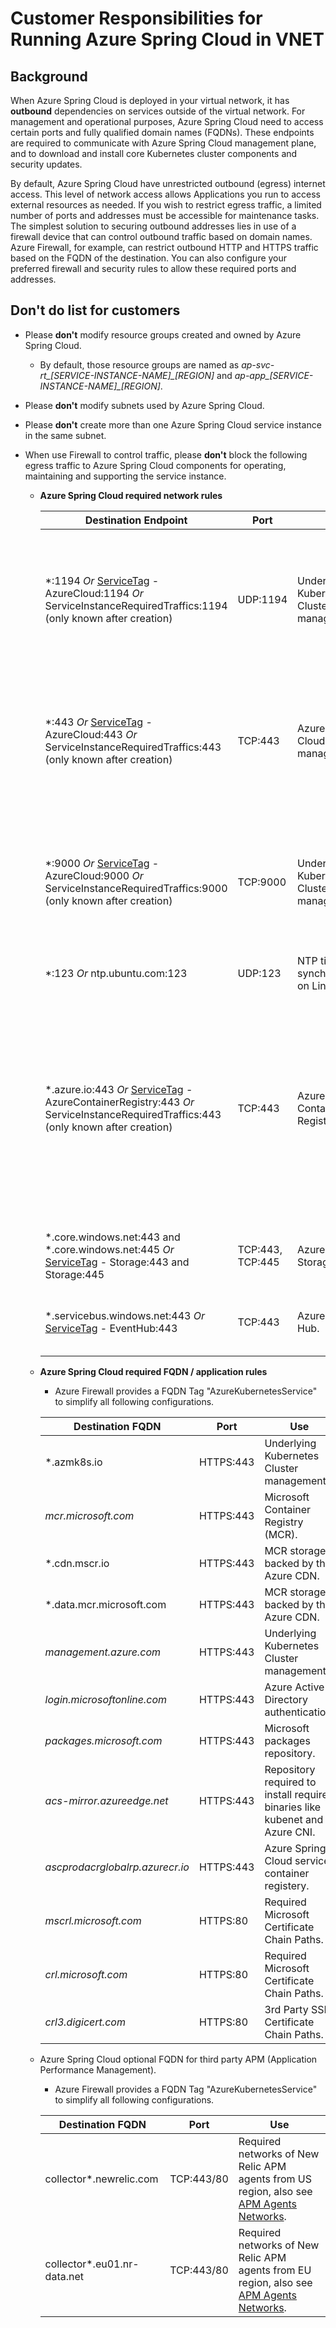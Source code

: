 # Customer Responsibilities for Running Azure Spring Cloud in VNET

## Background

When Azure Spring Cloud is deployed in your virtual network, it has **outbound** dependencies on services outside of the virtual network. For management and operational purposes, Azure Spring Cloud need to access certain ports and fully qualified domain names (FQDNs). These endpoints are required to communicate with Azure Spring Cloud management plane, and to download and install core Kubernetes cluster components and security updates.

By default, Azure Spring Cloud have unrestricted outbound (egress) internet access. This level of network access allows Applications you run to access external resources as needed. If you wish to restrict egress traffic, a limited number of ports and addresses must be accessible for maintenance tasks. The simplest solution to securing outbound addresses lies in use of a firewall device that can control outbound traffic based on domain names. Azure Firewall, for example, can restrict outbound HTTP and HTTPS traffic based on the FQDN of the destination. You can also configure your preferred firewall and security rules to allow these required ports and addresses.

## **Don't do** list for customers

- Please **don't** modify resource groups created and owned by Azure Spring Cloud.
  - By default, those resource groups are named as *ap-svc-rt_[SERVICE-INSTANCE-NAME]_[REGION]* and *ap-app_[SERVICE-INSTANCE-NAME]_[REGION]*.
- Please **don't** modify subnets used by Azure Spring Cloud.
- Please **don't** create more than one Azure Spring Cloud service instance in the same subnet.
- When use Firewall to control traffic, please **don't** block the following egress traffic to Azure Spring Cloud components for operating, maintaining and supporting the service instance.

  - **Azure Spring Cloud required network rules**

    | Destination Endpoint | Port | Use | Note |
    |------|------|------|------|
    | *:1194 *Or* [ServiceTag](https://docs.microsoft.com/en-us/azure/virtual-network/service-tags-overview#available-service-tags) - AzureCloud:1194 *Or* ServiceInstanceRequiredTraffics:1194 (only known after creation) | UDP:1194 | Underlying Kubernetes Cluster management. | Information of service instance "requiredTraffics" could be known in resource payload, under "networkProfile" section. The value is an array of IPs with port 1194. |
    | *:443 *Or* [ServiceTag](https://docs.microsoft.com/en-us/azure/virtual-network/service-tags-overview#available-service-tags) - AzureCloud:443 *Or* ServiceInstanceRequiredTraffics:443 (only known after creation) | TCP:443 | Azure Spring Cloud service management. | Information of service instance "requiredTraffics" could be known in resource payload, under "networkProfile" section. The value is an array of IPs with port 443. |
    | *:9000 *Or* [ServiceTag](https://docs.microsoft.com/en-us/azure/virtual-network/service-tags-overview#available-service-tags) - AzureCloud:9000 *Or* ServiceInstanceRequiredTraffics:9000 (only known after creation) | TCP:9000 | Underlying Kubernetes Cluster management. | Information of service instance "requiredTraffics" could be known in resource payload, under "networkProfile" section. The value is an array of IPs with port 9000. |
    | *:123 *Or* ntp.ubuntu.com:123 | UDP:123 | NTP time synchronization on Linux nodes. ||
    | *.azure.io:443 *Or* [ServiceTag](https://docs.microsoft.com/en-us/azure/virtual-network/service-tags-overview#available-service-tags) - AzureContainerRegistry:443 *Or* ServiceInstanceRequiredTraffics:443 (only known after creation) | TCP:443 | Azure Container Registry. | - Can be replaced by enabling *Azure Container Registry* [service endpoint in virtual network](https://docs.microsoft.com/en-us/azure/virtual-network/virtual-network-service-endpoints-overview). <br/> - Information of service instance "requiredTraffics" could be known in resource payload, under "networkProfile" section. The value is an array of FQNDs with port 443. |
    | *.core.windows.net:443 and *.core.windows.net:445 *Or* [ServiceTag](https://docs.microsoft.com/en-us/azure/virtual-network/service-tags-overview#available-service-tags) - Storage:443 and Storage:445 | TCP:443, TCP:445 | Azure File Storage. | Can be replaced by enabling *Azure Storage* [service endpoint in virtual network](https://docs.microsoft.com/en-us/azure/virtual-network/virtual-network-service-endpoints-overview). |
    | *.servicebus.windows.net:443 *Or* [ServiceTag](https://docs.microsoft.com/en-us/azure/virtual-network/service-tags-overview#available-service-tags) - EventHub:443 | TCP:443 | Azure Event Hub. | Can be replaced by enabling *Azure Event Hubs* [service endpoint in virtual network](https://docs.microsoft.com/en-us/azure/virtual-network/virtual-network-service-endpoints-overview). |

  - **Azure Spring Cloud required FQDN / application rules**
    - Azure Firewall provides a FQDN Tag "AzureKubernetesService" to simplify all following configurations.

    | Destination FQDN | Port | Use |
    |------|------|------|
    | *.azmk8s.io | HTTPS:443 | Underlying Kubernetes Cluster management. |
    | <i>mcr.microsoft.com</i> | HTTPS:443 | Microsoft Container Registry (MCR). |
    | *.cdn.mscr.io | HTTPS:443 | MCR storage backed by the Azure CDN. |
    | *.data.mcr.microsoft.com | HTTPS:443 | MCR storage backed by the Azure CDN. |
    | <i>management.azure.com</i> | HTTPS:443 | Underlying Kubernetes Cluster management. ​|
    | <i>login.microsoftonline.com</i> | HTTPS:443 | Azure Active Directory authentication.​ |
    |<i>packages.microsoft.com</i>    | HTTPS:443 | Microsoft packages repository. |
    | <i>acs-mirror.azureedge.net</i> | HTTPS:443 | Repository required to install required binaries like kubenet and Azure CNI.​ |
    | <i>ascprodacrglobalrp.azurecr.io</i> | HTTPS:443 | Azure Spring Cloud service container registery.​  |
    | <i>mscrl.microsoft.com</i> | HTTPS:80 | Required Microsoft Certificate Chain Paths.​ |
    | <i>crl.microsoft.com</i> | HTTPS:80 | Required Microsoft Certificate Chain Paths.​ ​ |
    | <i>crl3.digicert.com</i> | HTTPS:80 | 3rd Party SSL Certificate Chain Paths.​  |

  - Azure Spring Cloud optional FQDN for third party APM (Application Performance Management).
    - Azure Firewall provides a FQDN Tag "AzureKubernetesService" to simplify all following configurations.

    | Destination FQDN | Port | Use                                                          |
    | ---------------- | ---- | ------------------------------------------------------------ |
    | collector*.newrelic.com | TCP:443/80 | Required networks of New Relic APM agents from US region, also see [APM Agents Networks](https://docs.newrelic.com/docs/using-new-relic/cross-product-functions/install-configure/networks/#agents). |
    | collector*.eu01.nr-data.net | TCP:443/80 | Required networks of New Relic APM agents from EU region, also see [APM Agents Networks](https://docs.newrelic.com/docs/using-new-relic/cross-product-functions/install-configure/networks/#agents). |

      
